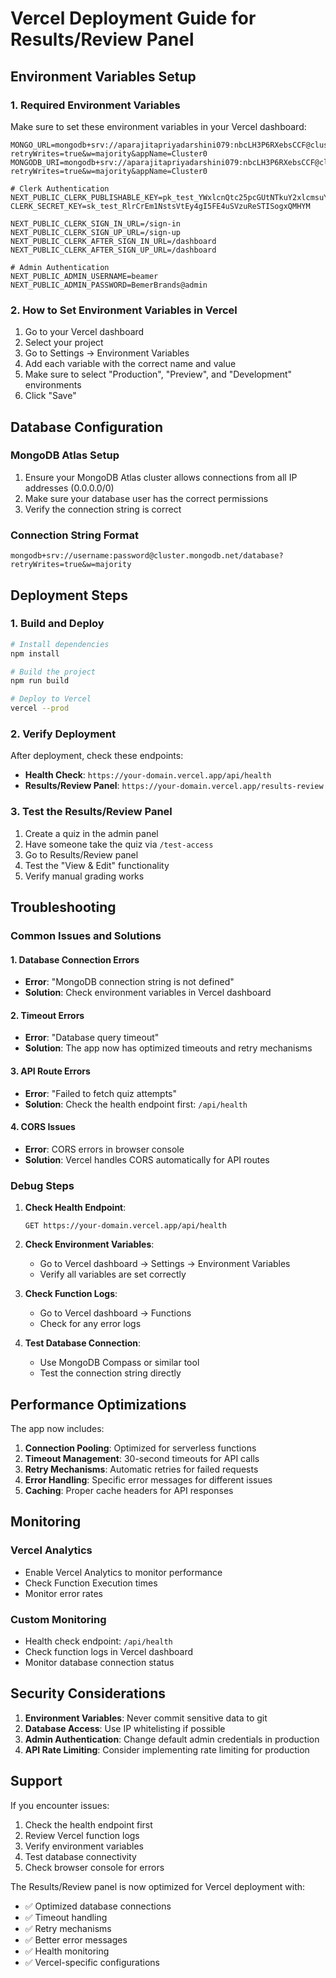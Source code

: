 # Vercel Deployment Guide for Results/Review Panel

## Environment Variables Setup

### 1. Required Environment Variables
Make sure to set these environment variables in your Vercel dashboard:

```
MONGO_URL=mongodb+srv://aparajitapriyadarshini079:nbcLH3P6RXebsCCF@cluster0.jvcwiba.mongodb.net/?retryWrites=true&w=majority&appName=Cluster0
MONGODB_URI=mongodb+srv://aparajitapriyadarshini079:nbcLH3P6RXebsCCF@cluster0.jvcwiba.mongodb.net/?retryWrites=true&w=majority&appName=Cluster0

# Clerk Authentication
NEXT_PUBLIC_CLERK_PUBLISHABLE_KEY=pk_test_YWxlcnQtc25pcGUtNTkuY2xlcmsuYWNjb3VudHMuZGV2JA
CLERK_SECRET_KEY=sk_test_RlrCrEm1NstsVtEy4gI5FE4uSVzuReSTISogxQMHYM

NEXT_PUBLIC_CLERK_SIGN_IN_URL=/sign-in
NEXT_PUBLIC_CLERK_SIGN_UP_URL=/sign-up
NEXT_PUBLIC_CLERK_AFTER_SIGN_IN_URL=/dashboard
NEXT_PUBLIC_CLERK_AFTER_SIGN_UP_URL=/dashboard

# Admin Authentication
NEXT_PUBLIC_ADMIN_USERNAME=beamer
NEXT_PUBLIC_ADMIN_PASSWORD=BemerBrands@admin
```

### 2. How to Set Environment Variables in Vercel

1. Go to your Vercel dashboard
2. Select your project
3. Go to Settings → Environment Variables
4. Add each variable with the correct name and value
5. Make sure to select "Production", "Preview", and "Development" environments
6. Click "Save"

## Database Configuration

### MongoDB Atlas Setup
1. Ensure your MongoDB Atlas cluster allows connections from all IP addresses (0.0.0.0/0)
2. Make sure your database user has the correct permissions
3. Verify the connection string is correct

### Connection String Format
```
mongodb+srv://username:password@cluster.mongodb.net/database?retryWrites=true&w=majority
```

## Deployment Steps

### 1. Build and Deploy
```bash
# Install dependencies
npm install

# Build the project
npm run build

# Deploy to Vercel
vercel --prod
```

### 2. Verify Deployment
After deployment, check these endpoints:

- **Health Check**: `https://your-domain.vercel.app/api/health`
- **Results/Review Panel**: `https://your-domain.vercel.app/results-review`

### 3. Test the Results/Review Panel
1. Create a quiz in the admin panel
2. Have someone take the quiz via `/test-access`
3. Go to Results/Review panel
4. Test the "View & Edit" functionality
5. Verify manual grading works

## Troubleshooting

### Common Issues and Solutions

#### 1. Database Connection Errors
- **Error**: "MongoDB connection string is not defined"
- **Solution**: Check environment variables in Vercel dashboard

#### 2. Timeout Errors
- **Error**: "Database query timeout"
- **Solution**: The app now has optimized timeouts and retry mechanisms

#### 3. API Route Errors
- **Error**: "Failed to fetch quiz attempts"
- **Solution**: Check the health endpoint first: `/api/health`

#### 4. CORS Issues
- **Error**: CORS errors in browser console
- **Solution**: Vercel handles CORS automatically for API routes

### Debug Steps

1. **Check Health Endpoint**:
   ```
   GET https://your-domain.vercel.app/api/health
   ```

2. **Check Environment Variables**:
   - Go to Vercel dashboard → Settings → Environment Variables
   - Verify all variables are set correctly

3. **Check Function Logs**:
   - Go to Vercel dashboard → Functions
   - Check for any error logs

4. **Test Database Connection**:
   - Use MongoDB Compass or similar tool
   - Test the connection string directly

## Performance Optimizations

The app now includes:

1. **Connection Pooling**: Optimized for serverless functions
2. **Timeout Management**: 30-second timeouts for API calls
3. **Retry Mechanisms**: Automatic retries for failed requests
4. **Error Handling**: Specific error messages for different issues
5. **Caching**: Proper cache headers for API responses

## Monitoring

### Vercel Analytics
- Enable Vercel Analytics to monitor performance
- Check Function Execution times
- Monitor error rates

### Custom Monitoring
- Health check endpoint: `/api/health`
- Check function logs in Vercel dashboard
- Monitor database connection status

## Security Considerations

1. **Environment Variables**: Never commit sensitive data to git
2. **Database Access**: Use IP whitelisting if possible
3. **Admin Authentication**: Change default admin credentials in production
4. **API Rate Limiting**: Consider implementing rate limiting for production

## Support

If you encounter issues:

1. Check the health endpoint first
2. Review Vercel function logs
3. Verify environment variables
4. Test database connectivity
5. Check browser console for errors

The Results/Review panel is now optimized for Vercel deployment with:
- ✅ Optimized database connections
- ✅ Timeout handling
- ✅ Retry mechanisms
- ✅ Better error messages
- ✅ Health monitoring
- ✅ Vercel-specific configurations 
